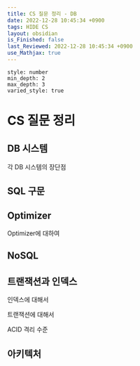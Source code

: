 ```yaml
---
title: CS 질문 정리 - DB
date: 2022-12-28 10:45:34 +0900
tags: HIDE CS 
layout: obsidian
is_Finished: false
last_Reviewed: 2022-12-28 10:45:34 +0900
use_Mathjax: true
---
```


```toc
style: number
min_depth: 2
max_depth: 3
varied_style: true
```

# CS 질문 정리

## DB 시스템

각 DB 시스템의 장단점

## SQL 구문

## Optimizer

Optimizer에 대하여

## NoSQL


## 트랜잭션과 인덱스
인덱스에 대해서

트랜잭션에 대해서

ACID
격리 수준


## 아키텍처
